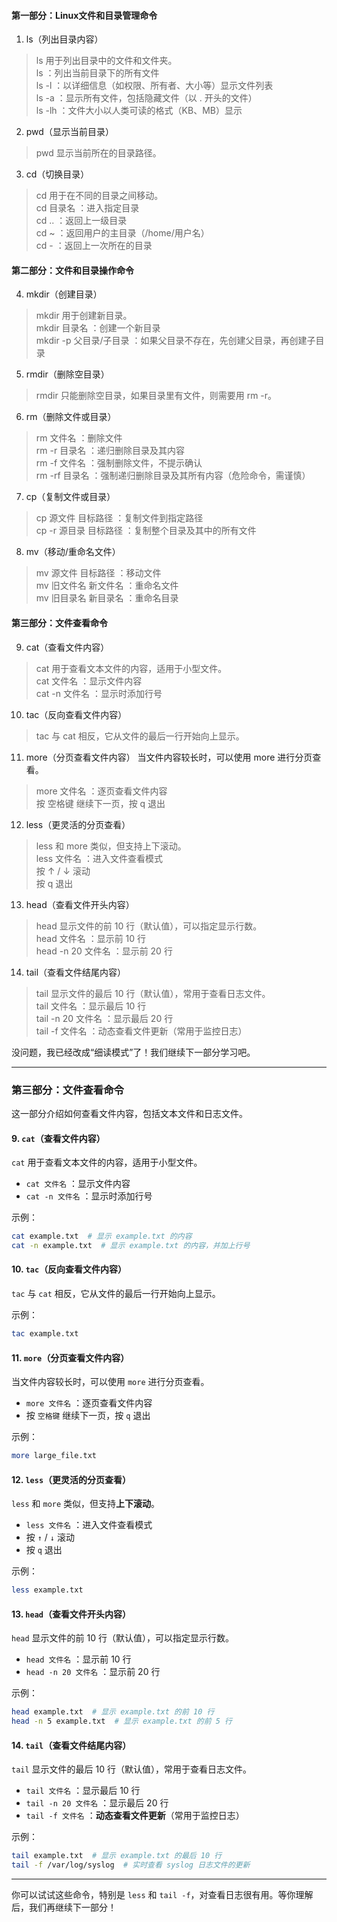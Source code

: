 #### 第一部分：Linux文件和目录管理命令  
1. ls（列出目录内容）
>ls 用于列出目录中的文件和文件夹。  
ls ：列出当前目录下的所有文件  
ls -l ：以详细信息（如权限、所有者、大小等）显示文件列表  
ls -a ：显示所有文件，包括隐藏文件（以 . 开头的文件）  
ls -lh ：文件大小以人类可读的格式（KB、MB）显示

2. pwd（显示当前目录）
>pwd 显示当前所在的目录路径。

3. cd（切换目录）
>cd 用于在不同的目录之间移动。  
cd 目录名 ：进入指定目录  
cd .. ：返回上一级目录  
cd ~ ：返回用户的主目录（/home/用户名）  
cd - ：返回上一次所在的目录

#### 第二部分：文件和目录操作命令
4. mkdir（创建目录）
>mkdir 用于创建新目录。  
mkdir 目录名 ：创建一个新目录  
mkdir -p 父目录/子目录 ：如果父目录不存在，先创建父目录，再创建子目录

5. rmdir（删除空目录）
>rmdir 只能删除空目录，如果目录里有文件，则需要用 rm -r。

6. rm（删除文件或目录）
>rm 文件名 ：删除文件  
rm -r 目录名 ：递归删除目录及其内容  
rm -f 文件名 ：强制删除文件，不提示确认  
rm -rf 目录名 ：强制递归删除目录及其所有内容（危险命令，需谨慎）

7. cp（复制文件或目录）
> cp 源文件 目标路径 ：复制文件到指定路径  
cp -r 源目录 目标路径 ：复制整个目录及其中的所有文件

8. mv（移动/重命名文件）
>mv 源文件 目标路径 ：移动文件  
mv 旧文件名 新文件名 ：重命名文件  
mv 旧目录名 新目录名 ：重命名目录

#### 第三部分：文件查看命令
9. cat（查看文件内容）
>cat 用于查看文本文件的内容，适用于小型文件。  
cat 文件名 ：显示文件内容  
cat -n 文件名 ：显示时添加行号

10. tac（反向查看文件内容）
>tac 与 cat 相反，它从文件的最后一行开始向上显示。

11. more（分页查看文件内容）
当文件内容较长时，可以使用 more 进行分页查看。  
>more 文件名 ：逐页查看文件内容  
按 空格键 继续下一页，按 q 退出

12. less（更灵活的分页查看）
>less 和 more 类似，但支持上下滚动。  
less 文件名 ：进入文件查看模式  
按 ↑ / ↓ 滚动  
按 q 退出

13. head（查看文件开头内容）
>head 显示文件的前 10 行（默认值），可以指定显示行数。  
head 文件名 ：显示前 10 行  
head -n 20 文件名 ：显示前 20 行
>
14. tail（查看文件结尾内容）
>tail 显示文件的最后 10 行（默认值），常用于查看日志文件。  
tail 文件名 ：显示最后 10 行  
tail -n 20 文件名 ：显示最后 20 行  
tail -f 文件名 ：动态查看文件更新（常用于监控日志）


没问题，我已经改成“细读模式”了！我们继续下一部分学习吧。

---

### **第三部分：文件查看命令**

这一部分介绍如何查看文件内容，包括文本文件和日志文件。

#### **9. ********`cat`********（查看文件内容）**

`cat` 用于查看文本文件的内容，适用于小型文件。

- `cat 文件名` ：显示文件内容
- `cat -n 文件名` ：显示时添加行号

示例：

```bash
cat example.txt  # 显示 example.txt 的内容
cat -n example.txt  # 显示 example.txt 的内容，并加上行号
```

#### **10. ********`tac`********（反向查看文件内容）**

`tac` 与 `cat` 相反，它从文件的最后一行开始向上显示。

示例：

```bash
tac example.txt
```

#### **11. ********`more`********（分页查看文件内容）**

当文件内容较长时，可以使用 `more` 进行分页查看。

- `more 文件名` ：逐页查看文件内容
- 按 `空格键` 继续下一页，按 `q` 退出

示例：

```bash
more large_file.txt
```

#### **12. ********`less`********（更灵活的分页查看）**

`less` 和 `more` 类似，但支持**上下滚动**。

- `less 文件名` ：进入文件查看模式
- 按 `↑` / `↓` 滚动
- 按 `q` 退出

示例：

```bash
less example.txt
```

#### **13. ********`head`********（查看文件开头内容）**

`head` 显示文件的前 10 行（默认值），可以指定显示行数。

- `head 文件名` ：显示前 10 行
- `head -n 20 文件名` ：显示前 20 行

示例：

```bash
head example.txt  # 显示 example.txt 的前 10 行
head -n 5 example.txt  # 显示 example.txt 的前 5 行
```

#### **14. ********`tail`********（查看文件结尾内容）**

`tail` 显示文件的最后 10 行（默认值），常用于查看日志文件。

- `tail 文件名` ：显示最后 10 行
- `tail -n 20 文件名` ：显示最后 20 行
- `tail -f 文件名` ：**动态查看文件更新**（常用于监控日志）

示例：

```bash
tail example.txt  # 显示 example.txt 的最后 10 行
tail -f /var/log/syslog  # 实时查看 syslog 日志文件的更新
```

---

你可以试试这些命令，特别是 `less` 和 `tail -f`，对查看日志很有用。等你理解后，我们再继续下一部分！
